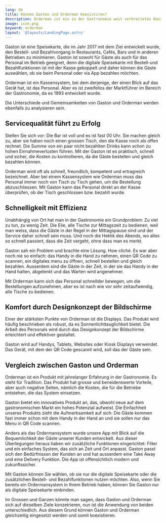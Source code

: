 ```yaml
---
lang: de
title: Können Gaston und Orderman koexistiren?
description: Orderman ist ein in der Gastronomie weit verbreitetes Kassensystem. Gaston macht sich auf den Weg. Ist es möglich, die Vorteile beider Produkte in derselben Betrieb zu nutzen? In diesem Beitrag werden die wichtigsten Punkte, die beide Produkte bieten, definiert und verglichen.
image: icon.png
keyword: orderman
layout: '@layouts/LandingPage.astro'
---
```


Gaston ist eine Speisekarte, die im Jahr 2017 mit dem Ziel entwickelt wurde, den Bestell- und Bezahlvorgang in Restaurants, Cafés, Bars und in anderen Betrieben zu minimieren. Gaston ist sowohl für Gäste als auch für das Personal im Betrieb geeignet, denn die digitale Speisekarte mit Bestell-und Bezahlfunktionen ist mit der Kasse gekoppelt und daher können die Gäste auswählen, ob sie beim Personal oder via App bezahlen möchten.

Orderman ist ein Kassensystem, bei dem derjenige, der einen Blick auf das Gerät hat, ist das Personal. Aber es ist zweifellos der Marktführer im Bereich der Gastronomie, da es 1993 entwickelt wurde.

Die Unterschiede und Gemeinsamkeiten von Gaston und Orderman werden ebenfalls zu analysieren sein.

## Servicequalität führt zu Erfolg

Stellen Sie sich vor: Die Bar ist voll und es ist fast 00 Uhr. Sie machen gleich zu, aber sie haben noch einen grossen Tisch, den die Kasse noch als offen rechnet. Die Summe von ein paar nicht bezahlten Drinks kann schon zu hohen Einnahmeverlusten führen. Mit der Gaston ist es praktisch, schnell und sicher, die Kosten zu kontrollieren, da die Gäste bestellen und gleich bezahlen können.

Orderman wird oft als schnell, freundlich, kompetent und ertragreich bezeichnet. Aber bei einem Kassensystem wie Orderman muss das Personal immer noch von Tisch zu Tisch gehen, um die Bestellung abzuschliessen. Mit Gaston kann das Personal direkt an der Kasse überprüfen, ob der Tisch geschlossen bzw. bezahlt wurde.

## Schnelligkeit mit Effizienz

Unabhängig von Ort hat man in der Gastronomie ein Grundproblem: Zu viel zu tun, zu wenig Zeit. Die Eile, alle Tische zur Mittagszeit zu bedienen, weil man weiss, dass die Gäste in der Regel in der Mittagspause sind und der Service daher schnell sein muss. Und noch die Hektik des Abends, wo alles so schnell passiert, dass die Zeit vergeht, ohne dass man es merkt.

Gaston sah ein Problem und brachte eine Lösung. How cliché. Es war aber noch nie so einfach: das Handy in die Hand zu nehmen, einen QR Code zu scannen, ein digitales menu zu öffnen, schnell bestellen und gleich bezahlen. Ausserdem sind die Gäste in der Zeit, in der sie das Handy in der Hand halten, abgelenkt und das Warten wird angenehmer.

Mit Orderman kann sich das Personal schnellder bewegen, um die Bestellungen aufzunehmen, aber es ist nach wie vor sehr zeitaufwendig, alle Tische zu bedienen.

## Komfort durch Designkonzept der Bildschirme

Einer der stärksten Punkte von Orderman ist die Displays. Das Produkt wird häufig beschrieben als robust, da es Sonnenlichttauglichkeit bietet. Die Arbeit des Personals wird durch das Designkonzept der Bildschirme erleichtert und effektiver gestaltet.

Gaston wird auf Handys, Tablets, Websites oder Kiosk Displays verwendet. Das Gerät, mit dem der QR Code gescannt wird, soll das der Gäste sein.

## Vergleich zwischen Gaston und Orderman

Orderman ist ein Produkt mit jahrelanger Erfahrung in der Gastronomie. Es steht für Tradition. Das Produkt hat grosse und beneidenswerte Vorteile, aber auch negative Seiten, nämlich die Kosten, die für die Betriebe entstehen, die das System einsetzen.

Gaston bietet ein innovatives Produkt an, das, obwohl neue auf dem gastronomischen Markt ein hohes Potenzial aufweist. Die Einfachheit unseres Produkts zieht die Aufmerksamkeit auf sich: Die Gäste kommen fast immer schon mit dem Handy in der Hand an und sie sollen nur das Menu in QR Code scannen.

Anders als das Ordermansystem wurde unsere App mit Blick auf die Bequemlichkeit der Gäste unserer Kunden entwickelt. Aus dieser Überlegungen heraus haben wir zusätzliche Funktionen eingerichtet: Filter und ein einfaches System, das sich an Zeit und Ort anpasst. Gaston passt sich den Bedürfnissen der Kunden an und hat ausserdem eine Take Away und eine Delivery Funktion. Die App ist offensichtlich modern und zukunftssicher.

Mit Gaston können Sie wählen, ob sie nur die digitale Speisekarte oder die zusätzlichen Bestell- und Bezahlfunktionen nutzen möchten. Also, wenn Sie bereits ein Ordermansystem in Ihrem Betrieb haben, können Sie Gaston nur als digitale Speisekarte einbinden.

Im Grossen und Ganzen könnte man sagen, dass Gaston und Orderman sich auf dieselben Ziele konzetrieren, nun ist die Anwendung von beiden unterschiedlich. Aus diesem Grund können Gaston und Orderman gleichzeitig eingesetzt werden und somit koexistieren.